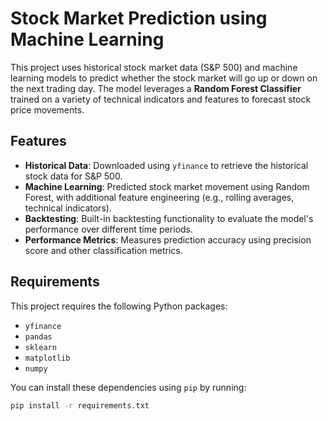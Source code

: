 # Stock Market Prediction using Machine Learning

 This project uses historical stock market data (S&P 500) and machine learning models to predict whether the stock market will go up or down on the next trading day. The model leverages a **Random Forest Classifier** trained on a variety of technical indicators and features to forecast stock price movements.

## Features

- **Historical Data**: Downloaded using `yfinance` to retrieve the historical stock data for S&P 500.
- **Machine Learning**: Predicted stock market movement using Random Forest, with additional feature engineering (e.g., rolling averages, technical indicators).
- **Backtesting**: Built-in backtesting functionality to evaluate the model's performance over different time periods.
- **Performance Metrics**: Measures prediction accuracy using precision score and other classification metrics.

## Requirements

This project requires the following Python packages:

- `yfinance`
- `pandas`
- `sklearn`
- `matplotlib`
- `numpy`

You can install these dependencies using `pip` by running:

```bash
pip install -r requirements.txt
